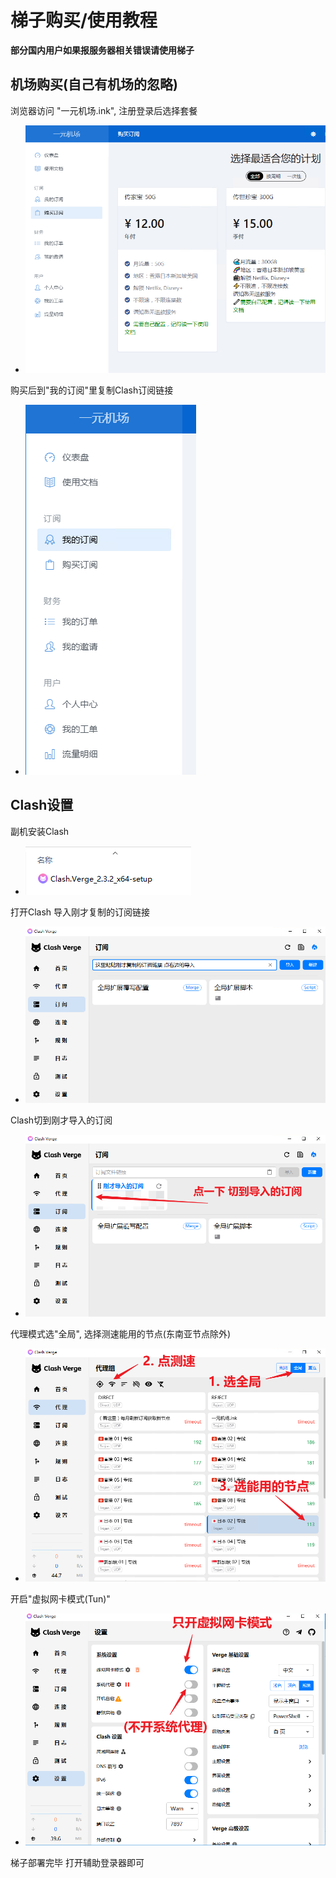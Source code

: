 # **梯子购买/使用教程**  

**部分国内用户如果报服务器相关错误请使用梯子**  

## **机场购买(自己有机场的忽略)**  

浏览器访问 "一元机场.ink", 注册登录后选择套餐  

- ![alt text](image-53.png)  

购买后到"我的订阅"里复制Clash订阅链接  

- ![alt text](image-54.png)  

## **Clash设置**  

副机安装Clash  

- ![alt text](image-55.png)  

打开Clash 导入刚才复制的订阅链接  

- ![alt text](image-56.png)  

Clash切到刚才导入的订阅  

- ![alt text](image-57.png)  

代理模式选"全局", 选择测速能用的节点(东南亚节点除外)  

- ![alt text](image-60.png)  

开启"虚拟网卡模式(Tun)"

- ![alt text](image-58.png)  

梯子部署完毕 打开辅助登录器即可